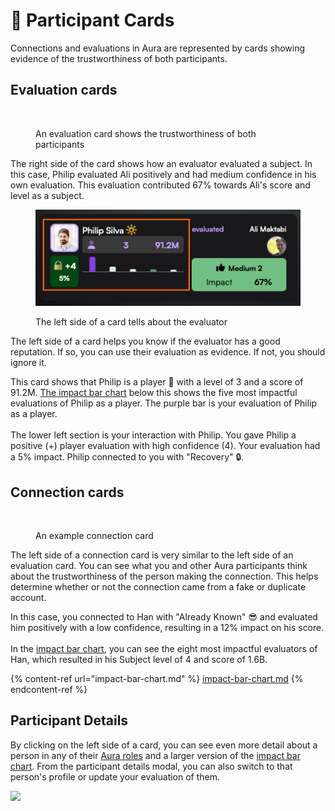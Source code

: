 # 🪪 Participant Cards

Connections and evaluations in Aura are represented by cards showing evidence of the trustworthiness of both participants.

## Evaluation cards

<figure><img src="../.gitbook/assets/Screenshot 2025-01-25 at 9.12.58 PM.png" alt=""><figcaption><p>An evaluation card shows the trustworthiness of both participants</p></figcaption></figure>

The right side of the card shows how an evaluator evaluated a subject. In this case, Philip evaluated Ali positively and had medium confidence in his own evaluation. This evaluation contributed 67% towards Ali's score and level as a subject.

<figure><img src="../.gitbook/assets/trust-card.png" alt=""><figcaption><p>The left side of a card tells about the evaluator</p></figcaption></figure>

The left side of a card helps you know if the evaluator has a good reputation. If so, you can use their evaluation as evidence. If not, you should ignore it.

This card shows that Philip is a player 👤 with a level of 3 and a score of 91.2M. [The impact bar chart](impact-bar-chart.md) below this shows the five most impactful evaluations of Philip as a player. The purple bar is your evaluation of Philip as a player.\
\
The lower left section is your interaction with Philip. You gave Philip a positive (+) player evaluation with high confidence (4). Your evaluation had a 5% impact. Philip connected to you with "Recovery" 🔒.

## Connection cards

<figure><img src="../.gitbook/assets/Screenshot 2025-01-25 at 9.35.50 PM.png" alt=""><figcaption><p>An example connection card</p></figcaption></figure>

The left side of a connection card is very similar to the left side of an evaluation card. You can see what you and other Aura participants think about the trustworthiness of the person making the connection. This helps determine whether or not the connection came from a fake or duplicate account.

In this case, you connected to Han with "Already Known" 😎 and evaluated him positively with a low confidence, resulting in a 12% impact on his score.\
\
In the [impact bar chart](impact-bar-chart.md), you can see the eight most impactful evaluators of Han, which resulted in his Subject level of 4 and score of 1.6B.

{% content-ref url="impact-bar-chart.md" %}
[impact-bar-chart.md](impact-bar-chart.md)
{% endcontent-ref %}

## Participant Details

By clicking on the left side of a card, you can see even more detail about a person in any of their [Aura roles](../roles/using-roles.md) and a larger version of the [impact bar chart](impact-bar-chart.md). From the participant details modal, you can also switch to that person's profile or update your evaluation of them.



![](<../.gitbook/assets/Screenshot 2025-01-25 at 10.06.13 PM.png>)
